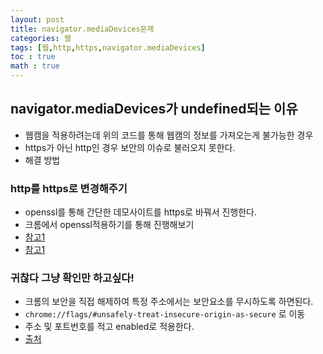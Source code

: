 ```yaml
---
layout: post
title: navigator.mediaDevices문제
categories: 웹
tags: [웹,http,https,navigator.mediaDevices]
toc : true
math : true
---
```


## navigator.mediaDevices가 undefined되는 이유
- 웹캠을 적용하려는데 위의 코드를 통해 웹캠의 정보를 가져오는게 불가능한 경우
- https가 아닌 http인 경우 보안의 이슈로 불러오지 못한다.
- 해결 방법

### http를 https로 변경해주기
- openssl를 통해 간단한 데모사이트를 https로 바꿔서 진행한다.
- 크롬에서 openssl적용하기를 통해 진행해보기
- [참고1](http://mcchae.egloos.com/v/11143246)
- [참고1](https://www.lesstif.com/system-admin/openssl-root-ca-ssl-6979614.html)


### 귀찮다 그냥 확인만 하고싶다!
- 크롬의 보안을 직접 해제하여 특정 주소에서는 보안요소를 무시하도록 하면된다.
- `chrome://flags/#unsafely-treat-insecure-origin-as-secure` 로 이동
- 주소 및 포트번호를 적고 enabled로 적용한다.
- [출처](https://velog.io/@juna-dev/navigator.mediaDevices-undefined-%ED%95%B4%EA%B2%B0)